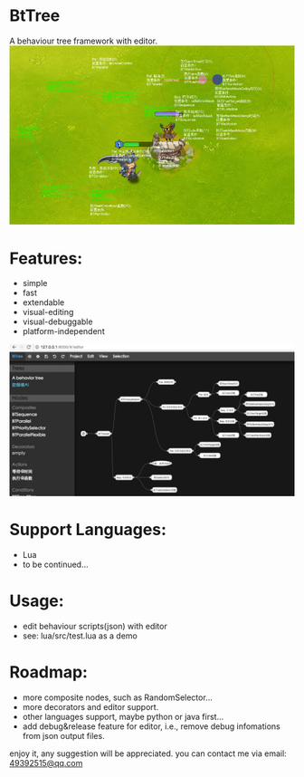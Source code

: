 # BtTree
A behaviour tree framework with editor.
![](debug.png)

# Features:
* simple
* fast
* extendable
* visual-editing
* visual-debuggable
* platform-independent

![](editor.png)

# Support Languages:
* Lua
* to be continued...

# Usage:
* edit behaviour scripts(json) with editor
* see: lua/src/test.lua as a demo

# Roadmap:
* more composite nodes, such as RandomSelector...
* more decorators and editor support.
* other languages support, maybe python or java first...
* add debug&release feature for editor, i.e., remove debug infomations from json output files.

enjoy it, any suggestion will be appreciated. you can contact me via email: 49392515@qq.com
